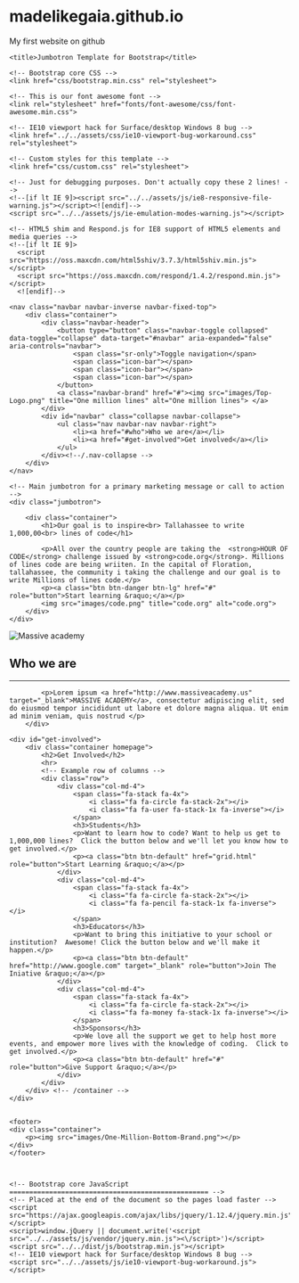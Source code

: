 # madelikegaia.github.io
My first website on github

<!DOCTYPE html>
<html lang="en">
<head>
	<meta charset="utf-8">
	<meta http-equiv="X-UA-Compatible" content="IE=edge">
	<meta name="viewport" content="width=device-width, initial-scale=1">
	<!-- The above 3 meta tags *must* come first in the head; any other head content must come *after* these tags -->
	<meta name="description" content="">
	<meta name="author" content="">
	<link rel="icon" href="../../favicon.ico">

	<title>Jumbotron Template for Bootstrap</title>

	<!-- Bootstrap core CSS -->
	<link href="css/bootstrap.min.css" rel="stylesheet">

	<!-- This is our font awesome font -->
	<link rel="stylesheet" href="fonts/font-awesome/css/font-awesome.min.css">

	<!-- IE10 viewport hack for Surface/desktop Windows 8 bug -->
	<link href="../../assets/css/ie10-viewport-bug-workaround.css" rel="stylesheet">

	<!-- Custom styles for this template -->
	<link href="css/custom.css" rel="stylesheet">

	<!-- Just for debugging purposes. Don't actually copy these 2 lines! -->
	<!--[if lt IE 9]><script src="../../assets/js/ie8-responsive-file-warning.js"></script><![endif]-->
	<script src="../../assets/js/ie-emulation-modes-warning.js"></script>

	<!-- HTML5 shim and Respond.js for IE8 support of HTML5 elements and media queries -->
    <!--[if lt IE 9]>
      <script src="https://oss.maxcdn.com/html5shiv/3.7.3/html5shiv.min.js"></script>
      <script src="https://oss.maxcdn.com/respond/1.4.2/respond.min.js"></script>
      <![endif]-->
  </head>

  <body>

  	<nav class="navbar navbar-inverse navbar-fixed-top">
  		<div class="container">
  			<div class="navbar-header">
  				<button type="button" class="navbar-toggle collapsed" data-toggle="collapse" data-target="#navbar" aria-expanded="false" aria-controls="navbar">
  					<span class="sr-only">Toggle navigation</span>
  					<span class="icon-bar"></span>
  					<span class="icon-bar"></span>
  					<span class="icon-bar"></span>
  				</button>
  				<a class="navbar-brand" href="#"><img src="images/Top-Logo.png" title="One million lines" alt="One million lines"> </a>
  			</div>
  			<div id="navbar" class="collapse navbar-collapse">
  				<ul class="nav navbar-nav navbar-right">
  					<li><a href="#who">Who we are</a></li>
  					<li><a href="#get-involved">Get involved</a></li>
  				</ul>
  			</div><!--/.nav-collapse -->
  		</div>
  	</nav>

  	<!-- Main jumbotron for a primary marketing message or call to action -->
  	<div class="jumbotron">

  		<div class="container">
  			<h1>Our goal is to inspire<br> Tallahassee to write 1,000,00<br> lines of code</h1>

  			<p>All over the country people are taking the  <strong>HOUR OF CODE</strong> challenge issued by <strong>code.org</strong>. Millions of lines code are being wriiten. In the capital of Floration, tallahassee, the community i taking the challenge and our goal is to write Millions of lines code.</p>
  			<p><a class="btn btn-danger btn-lg" href="#" role="button">Start learning &raquo;</a></p>
  			<img src="images/code.png" title="code.org" alt="code.org">
  		</div>
  	</div>

<div id="who">
    	<div class="container homepage">
    		<img src="images/Academy-Brand-Med.png" alt="Massive academy" title="Massive academy">
    		<h2>Who we are</h2>
    		<hr>

    		<p>Lorem ipsum <a href="http://www.massiveacademy.us" target="_blank">MASSIVE ACADEMY</a>, consectetur adipiscing elit, sed do eiusmod tempor incididunt ut labore et dolore magna aliqua. Ut enim ad minim veniam, quis nostrud </p>
    	</div>
 </div>

  	<div id="get-involved">
  		<div class="container homepage">
  			<h2>Get Involved</h2>
  			<hr>
  			<!-- Example row of columns -->
  			<div class="row">
  				<div class="col-md-4">
  					<span class="fa-stack fa-4x">
  						<i class="fa fa-circle fa-stack-2x"></i>
  						<i class="fa fa-user fa-stack-1x fa-inverse"></i>
  					</span>
  					<h3>Students</h3>
  					<p>Want to learn how to code? Want to help us get to 1,000,000 lines?  Click the button below and we'll let you know how to get involved.</p>
  					<p><a class="btn btn-default" href="grid.html" role="button">Start Learning &raquo;</a></p>
  				</div>
  				<div class="col-md-4">
  					<span class="fa-stack fa-4x">
  						<i class="fa fa-circle fa-stack-2x"></i>
  						<i class="fa fa-pencil fa-stack-1x fa-inverse"></i>
  					</span>
  					<h3>Educators</h3>
  					<p>Want to bring this initiative to your school or institution?  Awesome! Click the button below and we'll make it happen.</p>
  					<p><a class="btn btn-default" href="http://www.google.com" target="_blank" role="button">Join The Iniative &raquo;</a></p>
  				</div>
  				<div class="col-md-4">
  					<span class="fa-stack fa-4x">
  						<i class="fa fa-circle fa-stack-2x"></i>
  						<i class="fa fa-money fa-stack-1x fa-inverse"></i>
  					</span>
  					<h3>Sponsors</h3>
  					<p>We love all the support we get to help host more events, and empower more lives with the knowledge of coding.  Click to get involved.</p>
  					<p><a class="btn btn-default" href="#" role="button">Give Support &raquo;</a></p>
  				</div>
  			</div>
  		</div> <!-- /container -->
  	</div>
  	
  	
  	<footer>
    <div class="container">
  		<p><img src="images/One-Million-Bottom-Brand.png"></p>
    </div>
  	</footer>
  	


    <!-- Bootstrap core JavaScript
    ================================================== -->
    <!-- Placed at the end of the document so the pages load faster -->
    <script src="https://ajax.googleapis.com/ajax/libs/jquery/1.12.4/jquery.min.js"></script>
    <script>window.jQuery || document.write('<script src="../../assets/js/vendor/jquery.min.js"><\/script>')</script>
    <script src="../../dist/js/bootstrap.min.js"></script>
    <!-- IE10 viewport hack for Surface/desktop Windows 8 bug -->
    <script src="../../assets/js/ie10-viewport-bug-workaround.js"></script>
</body>
</html>
